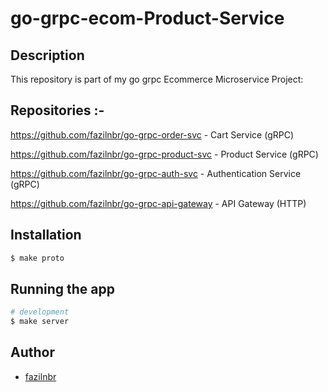 # go-grpc-ecom-Product-Service

## Description
This repository is part of my go grpc Ecommerce Microservice Project:

## Repositories :-

https://github.com/fazilnbr/go-grpc-order-svc   - Cart Service (gRPC)

https://github.com/fazilnbr/go-grpc-product-svc - Product Service (gRPC)

https://github.com/fazilnbr/go-grpc-auth-svc    - Authentication Service (gRPC)

https://github.com/fazilnbr/go-grpc-api-gateway - API Gateway (HTTP)

## Installation

```bash
$ make proto
```

## Running the app

```bash
# development
$ make server
```

## Author

- [fazilnbr](https://www.linkedin.com/in/fazil-muhammed-915807190/)

